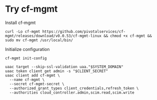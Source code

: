 # Try cf-mgmt

Install cf-mgmt

```shell
curl -Lo cf-mgmt https://github.com/pivotalservices/cf-mgmt/releases/download/v0.0.53/cf-mgmt-linux && chmod +x cf-mgmt && sudo mv cf-mgmt /usr/local/bin/
```

Initialize configuration

```shell
cf-mgmt init-config
```


```shell
uaac target --skip-ssl-validation uaa."$SYSTEM_DOMAIN"
uaac token client get admin -s "$CLIENT_SECRET"
uaac client add cf-mgmt \
  --name cf-mgmt \
  --secret cf-mgmt-secret \
  --authorized_grant_types client_credentials,refresh_token \
  --authorities cloud_controller.admin,scim.read,scim.write
```
